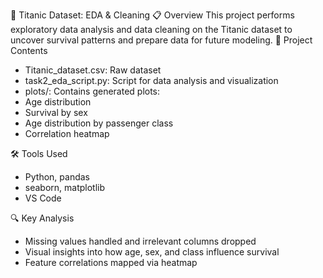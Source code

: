 🚢 Titanic Dataset: EDA & Cleaning
📋 Overview
This project performs exploratory data analysis and data cleaning on the Titanic dataset to uncover survival patterns and prepare data for future modeling.
📁 Project Contents
- Titanic_dataset.csv: Raw dataset
- task2_eda_script.py: Script for data analysis and visualization
- plots/: Contains generated plots:
- Age distribution
- Survival by sex
- Age distribution by passenger class
- Correlation heatmap


🛠 Tools Used
- Python, pandas
- seaborn, matplotlib
- VS Code 


🔍 Key Analysis
- Missing values handled and irrelevant columns dropped
- Visual insights into how age, sex, and class influence survival
- Feature correlations mapped via heatmap


